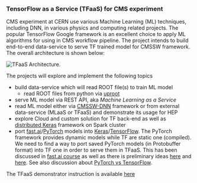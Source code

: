 ### TensorFlow as a Service (TFaaS) for CMS experiment

CMS experiment at CERN use various Machine Learning (ML) techniques, including
DNN, in various physics and computing related projects. The popular 
TensorFlow Google framework is an excellent choice to apply ML algorithms for
using in CMS workflow pipeline. The project intends to build end-to-end
data-service to serve TF trained model for CMSSW framework. The overall
architecture is shown below:

![TFaaS Architecture](https://github.com/vkuznet/TFaaS/blob/master/images/TFaaS_architecture.png).

The projects will explore and implement the following topics
- build data-service which will read ROOT file(s) to train ML model
  - read ROOT files from python via [uproot](https://github.com/scikit-hep/uproot)
- serve ML model via REST API, aka *Machine Learning as a Service*
- read ML model either via 
  [CMSSW-DNN](https://gitlab.cern.ch/mrieger/CMSSW-DNN) framework or
  from external data-service (MLaaS or TFaaS) and demonstrate its usage for HEP
- explore Cloud and custom solution for TF back-end as well as
  [distributed Keras](https://github.com/cerndb/dist-keras) framework on Spark
  cluster
- port [fast.ai](http://www.fast.ai/)/[PyTorch](http://pytorch.org/) models
into [Keras](http://keras.io)/[TensorFlow](http://tensorflow.org). The PyTorch
framework provides dynamic models while TF are static one (compiled).
We need to find a way to port saved PyTorch models (in Protobuffer format)
into TF one in order to serve them in TFaaS. This has been discussed in
[fast.ai course](https://www.youtube.com/watch?v=9C06ZPF8Uuc&feature=youtu.be&t=30m10s)
as well as there is preliminary ideas
[here](https://briansp2020.github.io/2017/11/05/fast_ai_ROCm/)
and [here](https://github.com/briansp2020/courses).
See also discussion about [PyTorch vs TensorFlow](https://www.kdnuggets.com/2017/08/pytorch-tensorflow.html).

The TFaaS demonstrator instruction is available
[here](https://github.com/vkuznet/TFaaS/blob/master/DEMO.md)
